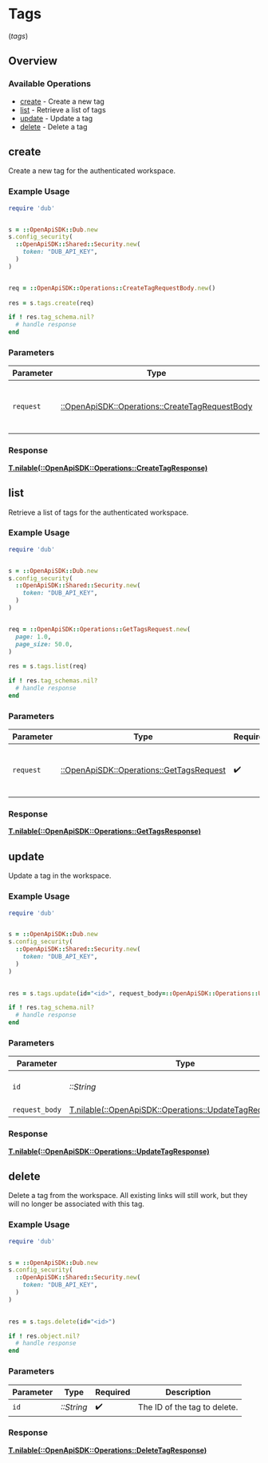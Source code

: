 # Tags
(*tags*)

## Overview

### Available Operations

* [create](#create) - Create a new tag
* [list](#list) - Retrieve a list of tags
* [update](#update) - Update a tag
* [delete](#delete) - Delete a tag

## create

Create a new tag for the authenticated workspace.

### Example Usage

```ruby
require 'dub'


s = ::OpenApiSDK::Dub.new
s.config_security(
  ::OpenApiSDK::Shared::Security.new(
    token: "DUB_API_KEY",
  )
)


req = ::OpenApiSDK::Operations::CreateTagRequestBody.new()
    
res = s.tags.create(req)

if ! res.tag_schema.nil?
  # handle response
end

```

### Parameters

| Parameter                                                                                         | Type                                                                                              | Required                                                                                          | Description                                                                                       |
| ------------------------------------------------------------------------------------------------- | ------------------------------------------------------------------------------------------------- | ------------------------------------------------------------------------------------------------- | ------------------------------------------------------------------------------------------------- |
| `request`                                                                                         | [::OpenApiSDK::Operations::CreateTagRequestBody](../../models/operations/createtagrequestbody.md) | :heavy_check_mark:                                                                                | The request object to use for the request.                                                        |

### Response

**[T.nilable(::OpenApiSDK::Operations::CreateTagResponse)](../../models/operations/createtagresponse.md)**



## list

Retrieve a list of tags for the authenticated workspace.

### Example Usage

```ruby
require 'dub'


s = ::OpenApiSDK::Dub.new
s.config_security(
  ::OpenApiSDK::Shared::Security.new(
    token: "DUB_API_KEY",
  )
)


req = ::OpenApiSDK::Operations::GetTagsRequest.new(
  page: 1.0,
  page_size: 50.0,
)
    
res = s.tags.list(req)

if ! res.tag_schemas.nil?
  # handle response
end

```

### Parameters

| Parameter                                                                             | Type                                                                                  | Required                                                                              | Description                                                                           |
| ------------------------------------------------------------------------------------- | ------------------------------------------------------------------------------------- | ------------------------------------------------------------------------------------- | ------------------------------------------------------------------------------------- |
| `request`                                                                             | [::OpenApiSDK::Operations::GetTagsRequest](../../models/operations/gettagsrequest.md) | :heavy_check_mark:                                                                    | The request object to use for the request.                                            |

### Response

**[T.nilable(::OpenApiSDK::Operations::GetTagsResponse)](../../models/operations/gettagsresponse.md)**



## update

Update a tag in the workspace.

### Example Usage

```ruby
require 'dub'


s = ::OpenApiSDK::Dub.new
s.config_security(
  ::OpenApiSDK::Shared::Security.new(
    token: "DUB_API_KEY",
  )
)

    
res = s.tags.update(id="<id>", request_body=::OpenApiSDK::Operations::UpdateTagRequestBody.new())

if ! res.tag_schema.nil?
  # handle response
end

```

### Parameters

| Parameter                                                                                                    | Type                                                                                                         | Required                                                                                                     | Description                                                                                                  |
| ------------------------------------------------------------------------------------------------------------ | ------------------------------------------------------------------------------------------------------------ | ------------------------------------------------------------------------------------------------------------ | ------------------------------------------------------------------------------------------------------------ |
| `id`                                                                                                         | *::String*                                                                                                   | :heavy_check_mark:                                                                                           | The ID of the tag to update.                                                                                 |
| `request_body`                                                                                               | [T.nilable(::OpenApiSDK::Operations::UpdateTagRequestBody)](../../models/operations/updatetagrequestbody.md) | :heavy_minus_sign:                                                                                           | N/A                                                                                                          |

### Response

**[T.nilable(::OpenApiSDK::Operations::UpdateTagResponse)](../../models/operations/updatetagresponse.md)**



## delete

Delete a tag from the workspace. All existing links will still work, but they will no longer be associated with this tag.

### Example Usage

```ruby
require 'dub'


s = ::OpenApiSDK::Dub.new
s.config_security(
  ::OpenApiSDK::Shared::Security.new(
    token: "DUB_API_KEY",
  )
)

    
res = s.tags.delete(id="<id>")

if ! res.object.nil?
  # handle response
end

```

### Parameters

| Parameter                    | Type                         | Required                     | Description                  |
| ---------------------------- | ---------------------------- | ---------------------------- | ---------------------------- |
| `id`                         | *::String*                   | :heavy_check_mark:           | The ID of the tag to delete. |

### Response

**[T.nilable(::OpenApiSDK::Operations::DeleteTagResponse)](../../models/operations/deletetagresponse.md)**

